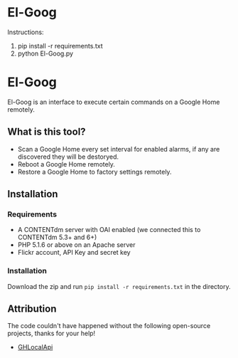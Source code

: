 # El-Goog
Instructions:
1. pip install -r requirements.txt
2. python El-Goog.py

El-Goog
==========

El-Goog is an interface to execute certain commands on a Google Home remotely.

## What is this tool?

 * Scan a Google Home every set interval for enabled alarms, if any are discovered they will be destoryed.
 * Reboot a Google Home remotely.
 * Restore a Google Home to factory settings remotely.

## Installation

### Requirements

 * A CONTENTdm server with OAI enabled (we connected this to CONTENTdm 5.3+ and 6+)
 * PHP 5.1.6 or above on an Apache server
 * Flickr account, API Key and secret key

### Installation

Download the zip and run ```pip install -r requirements.txt``` in the directory.

## Attribution

The code couldn't have happened without the following open-source projects, thanks for your help!

 * [GHLocalApi](https://rithvikvibhu.github.io/GHLocalApi/)
